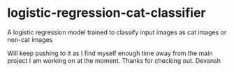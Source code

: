 # logistic-regression-cat-classifier
A logistic regression model trained to classify input images as cat images or non-cat images

Will keep pushing to it as I find myself enough time away from the main project I am working on at the moment.
Thanks for checking out.
Devansh

